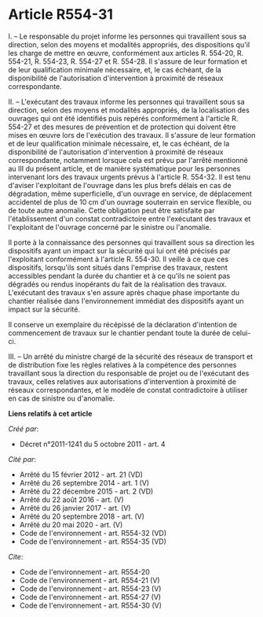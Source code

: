 # Article R554-31

I. – Le responsable du projet informe les personnes qui travaillent sous sa direction, selon des moyens et modalités
appropriés, des dispositions qu'il les charge de mettre en œuvre, conformément aux articles R. 554-20, R. 554-21, R. 554-23,
R. 554-27 et R. 554-28. Il s'assure de leur formation et de leur qualification minimale nécessaire, et, le cas échéant, de la
disponibilité de l'autorisation d'intervention à proximité de réseaux correspondante.

II. – L'exécutant des travaux informe les personnes qui travaillent sous sa direction, selon des moyens et modalités
appropriés, de la localisation des ouvrages qui ont été identifiés puis repérés conformément à l'article R. 554-27 et des
mesures de prévention et de protection qui doivent être mises en œuvre lors de l'exécution des travaux. Il s'assure de leur
formation et de leur qualification minimale nécessaire, et, le cas échéant, de la disponibilité de l'autorisation
d'intervention à proximité de réseaux correspondante, notamment lorsque cela est prévu par l'arrêté mentionné au III du
présent article, et de manière systématique pour les personnes intervenant lors des travaux urgents prévus à l'article R.
554-32. Il est tenu d'aviser l'exploitant de l'ouvrage dans les plus brefs délais en cas de dégradation, même superficielle,
d'un ouvrage en service, de déplacement accidentel de plus de 10 cm d'un ouvrage souterrain en service flexible, ou de toute
autre anomalie. Cette obligation peut être satisfaite par l'établissement d'un constat contradictoire entre l'exécutant des
travaux et l'exploitant de l'ouvrage concerné par le sinistre ou l'anomalie.

Il porte à la connaissance des personnes qui travaillent sous sa direction les dispositifs ayant un impact sur la sécurité
qui lui ont été précisés par l'exploitant conformément à l'article R. 554-30. Il veille à ce que ces dispositifs, lorsqu'ils
sont situés dans l'emprise des travaux, restent accessibles pendant la durée du chantier et à ce qu'ils ne soient pas
dégradés ou rendus inopérants du fait de la réalisation des travaux. L'exécutant des travaux s'en assure après chaque phase
importante du chantier réalisée dans l'environnement immédiat des dispositifs ayant un impact sur la sécurité.

Il conserve un exemplaire du récépissé de la déclaration d'intention de commencement de travaux sur le chantier pendant toute
la durée de celui-ci.

III. – Un arrêté du ministre chargé de la sécurité des réseaux de transport et de distribution fixe les règles relatives à la
compétence des personnes travaillant sous la direction du responsable de projet ou de l'exécutant des travaux, celles
relatives aux autorisations d'intervention à proximité de réseaux correspondantes, et le modèle de constat contradictoire à
utiliser en cas de sinistre ou d'anomalie.

**Liens relatifs à cet article**

_Créé par_:

  - Décret n°2011-1241 du 5 octobre 2011 - art. 4

_Cité par_:

  - Arrêté du 15 février 2012 - art. 21 (VD)
  - Arrêté du 26 septembre 2014 - art. 1 (V)
  - Arrêté du 22 décembre 2015 - art. 2 (VD)
  - Arrêté du 22 août 2016 - art. (V)
  - Arrêté du 26 janvier 2017 - art. (V)
  - Arrêté du 20 septembre 2018 - art. (V)
  - Arrêté du 20 mai 2020 - art. (V)
  - Code de l'environnement - art. R554-32 (VD)
  - Code de l'environnement - art. R554-35 (VD)

_Cite_:

  - Code de l'environnement - art. R554-20
  - Code de l'environnement - art. R554-21 (V)
  - Code de l'environnement - art. R554-23 (V)
  - Code de l'environnement - art. R554-27 (V)
  - Code de l'environnement - art. R554-30 (V)
